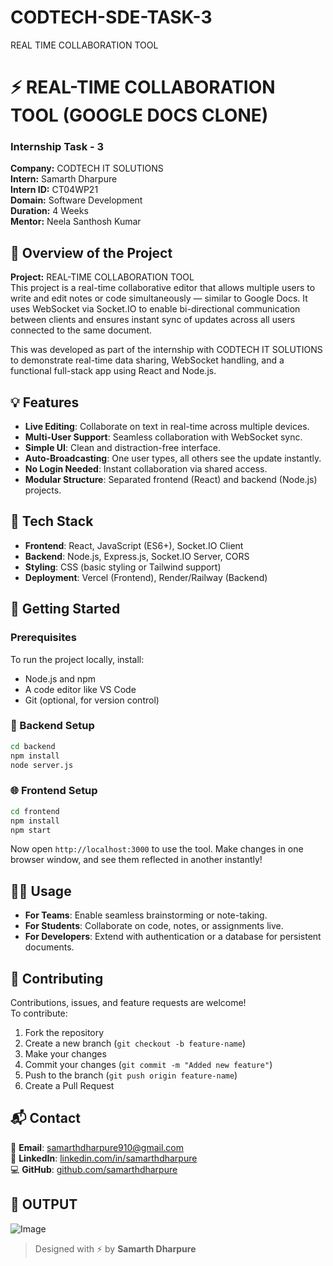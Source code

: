 # CODTECH-SDE-TASK-3
REAL TIME COLLABORATION TOOL

# ⚡ REAL-TIME COLLABORATION TOOL (GOOGLE DOCS CLONE)

### Internship Task - 3
**Company:** CODTECH IT SOLUTIONS  
**Intern:** Samarth Dharpure  
**Intern ID:** CT04WP21  
**Domain:** Software Development  
**Duration:** 4 Weeks  
**Mentor:** Neela Santhosh Kumar

## 📌 Overview of the Project

**Project:** REAL-TIME COLLABORATION TOOL  
This project is a real-time collaborative editor that allows multiple users to write and edit notes or code simultaneously — similar to Google Docs. It uses WebSocket via Socket.IO to enable bi-directional communication between clients and ensures instant sync of updates across all users connected to the same document.

This was developed as part of the internship with CODTECH IT SOLUTIONS to demonstrate real-time data sharing, WebSocket handling, and a functional full-stack app using React and Node.js.

## 💡 Features

- **Live Editing**: Collaborate on text in real-time across multiple devices.
- **Multi-User Support**: Seamless collaboration with WebSocket sync.
- **Simple UI**: Clean and distraction-free interface.
- **Auto-Broadcasting**: One user types, all others see the update instantly.
- **No Login Needed**: Instant collaboration via shared access.
- **Modular Structure**: Separated frontend (React) and backend (Node.js) projects.

## 🧰 Tech Stack

- **Frontend**: React, JavaScript (ES6+), Socket.IO Client
- **Backend**: Node.js, Express.js, Socket.IO Server, CORS
- **Styling**: CSS (basic styling or Tailwind support)
- **Deployment**: Vercel (Frontend), Render/Railway (Backend)

## 🚀 Getting Started

### Prerequisites
To run the project locally, install:

- Node.js and npm  
- A code editor like VS Code  
- Git (optional, for version control)

### 🔧 Backend Setup

```bash
cd backend
npm install
node server.js
```

### 🌐 Frontend Setup

```bash
cd frontend
npm install
npm start
```

Now open `http://localhost:3000` to use the tool. Make changes in one browser window, and see them reflected in another instantly!

## 🧑‍💻 Usage

- **For Teams**: Enable seamless brainstorming or note-taking.
- **For Students**: Collaborate on code, notes, or assignments live.
- **For Developers**: Extend with authentication or a database for persistent documents.

## 🤝 Contributing

Contributions, issues, and feature requests are welcome!  
To contribute:

1. Fork the repository  
2. Create a new branch (`git checkout -b feature-name`)  
3. Make your changes  
4. Commit your changes (`git commit -m "Added new feature"`)  
5. Push to the branch (`git push origin feature-name`)  
6. Create a Pull Request

## 📬 Contact

📧 **Email**: [samarthdharpure910@gmail.com](mailto:samarthdharpure910@gmail.com)  
💼 **LinkedIn**: [linkedin.com/in/samarthdharpure](https://linkedin.com/in/samarthdharpure)  
💻 **GitHub**: [github.com/samarthdharpure](https://github.com/samarthdharpure)

## 📸 OUTPUT

![Image](https://github.com/user-attachments/assets/1096fbb8-a3a9-4abd-b174-7dd3a7e05e6c)

> Designed with ⚡ by **Samarth Dharpure**
